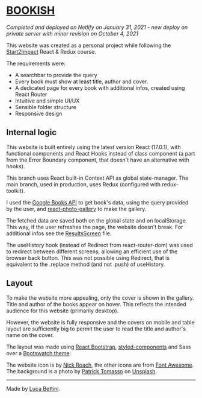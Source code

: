 # [BOOKISH](https://bookish.lucabettini.com)

<i>Completed and deployed on Netlify on January 31, 2021 - new deploy on private server with minor revision on October 4, 2021</i>

This website was created as a personal project while following the [Start2Impact](https://www.start2impact.it/) React & Redux course.

The requirements were:

- A searchbar to provide the query
- Every book must show at least title, author and cover.
- A dedicated page for every book with additional infos, created using React Router
- Intuitive and simple UI/UX
- Sensible folder structure
- Responsive design
  <br>

## Internal logic

This website is built entirely using the latest version React (17.0.1), with functional components and React Hooks instead of class component (a part from the Error Boundary component, that doesn't have an alternative with hooks).

This branch uses React built-in Context API as global state-manager. The main branch, used in production, uses Redux (configured with redux-toolkit).

I used the [Google Books API](https://developers.google.com/books/) to get book's data, using the query provided by the user, and [react-photo-gallery](https://www.npmjs.com/package/react-photo-gallery) to make the gallery.

The fetched data are saved both on the global state and on localStorage. This way, if the user refreshes the page, the website doesn't break. For additional infos see the [ResultsScreen](https://github.com/lucabettini/bookish/blob/main/src/screens/ResultScreen.js) file.

The useHistory hook (instead of Redirect from react-router-dom) was used to redirect between different screens, allowing an efficient use of the browser back button. This was not possible using Redirect, that is equivalent to the .replace method (and not .push) of useHistory.

## Layout

To make the website more appealing, only the cover is shown in the gallery. Title and author of the books appear on hover. This reflects the intended audience for this website (primarily desktop).

However, the website is fully responsive and the covers on mobile and table layout are sufficiently big to permit the user to read the title and author's name on the cover.

The layout was made using [React Bootstrap](https://react-bootstrap.github.io/), [styled-components](https://styled-components.com/) and Sass over a [Bootswatch theme](https://bootswatch.com/sandstone/).

The website icon is by [Nick Roach](https://www.iconfinder.com/icons/1055107/bookshelf_books_library_icon), the other icons are from [Font Awesome](https://fontawesome.com/). The background is a photo by [Patrick Tomasso](https://unsplash.com/@impatrickt?utm_source=unsplash&utm_medium=referral&utm_content=creditCopyText) on [Unsplash](https://unsplash.com/s/photos/books?utm_source=unsplash&utm_medium=referral&utm_content=creditCopyText).

---

Made by [Luca Bettini](https://lucabettini.github.io/).
